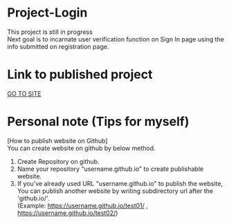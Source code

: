 # Project-Login
This project is still in progress<br />
Next goal is to incarnate user verification function on Sign In page using the info submitted on registration page.
# Link to published project
[GO TO SITE](https://nrdydoggo.github.io/)
# Personal note (Tips for myself)
[How to publish website on Github]<br />
You can create website on github by below method.<br />
1. Create Repository on github.<br />
2. Name your repository "username.github.io" to create publishable website.
3. If you've already used URL "username.github.io" to publish the website,<br />
You can publish another website by writing subdirectory url after the 'github.io/'.<br />
(Example: https://username.github.io/test01/ , https://username.github.io/test02/)
<br />
